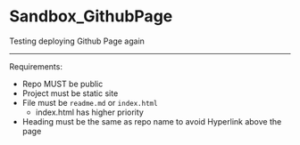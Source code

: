 # Sandbox_GithubPage

Testing deploying Github Page again

---

Requirements:

- Repo MUST be public
- Project must be static site
- File must be `readme.md` or `index.html`
  - index.html has higher priority
- Heading must be the same as repo name to avoid Hyperlink above the page
